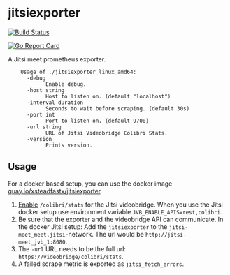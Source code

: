 # jitsiexporter

[![Build Status](https://ci.xsfx.dev/api/badges/prometheus/jitsiexporter/status.svg)](https://ci.xsfx.dev/prometheus/jitsiexporter)

[![Go Report Card](https://goreportcard.com/badge/git.xsfx.dev/prometheus/jitsiexporter)](https://goreportcard.com/report/git.xsfx.dev/prometheus/jitsiexporter)

A Jitsi meet prometheus exporter.

        Usage of ./jitsiexporter_linux_amd64:
          -debug
                Enable debug.
          -host string
                Host to listen on. (default "localhost")
          -interval duration
                Seconds to wait before scraping. (default 30s)
          -port int
                Port to listen on. (default 9700)
          -url string
                URL of Jitsi Videobridge Colibri Stats.
          -version
                Prints version.

## Usage

For a docker based setup, you can use the docker image [quay.io/xsteadfastx/jitsiexporter](https://quay.io/repository/xsteadfastx/jitsiexporter).

1. [Enable](https://github.com/jitsi/jitsi-videobridge/blob/master/doc/statistics.md) `/colibri/stats` for the Jitsi videobridge. When you use the Jitsi docker setup use environment variable `JVB_ENABLE_APIS=rest,colibri`.
2. Be sure that the exporter and the videobridge API can communicate. In the docker Jitsi setup: Add the `jitsiexporter` to the `jitsi-meet_meet.jitsi`-network. The url would be `http://jitsi-meet_jvb_1:8080`.
3. The `-url` URL needs to be the full url: `https://videobridge/colibri/stats`.
4. A failed scrape metric is exported as `jitsi_fetch_errors`.

